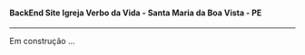 #### BackEnd Site Igreja Verbo da Vida - Santa Maria da Boa Vista - PE

------------

Em construção ...